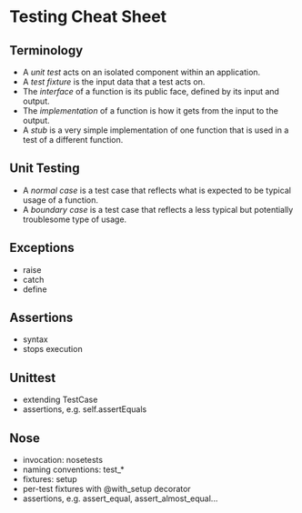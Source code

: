 Testing Cheat Sheet
===================

Terminology
-----------

* A *unit test* acts on an isolated component within an application.
* A *test fixture* is the input data that a test acts on.
* The *interface* of a function is its public face, defined by its
  input and output.
* The *implementation* of a function is how it gets from the input to
  the output.
* A *stub* is a very simple implementation of one function that is
  used in a test of a different function.

Unit Testing
------------

* A *normal case* is a test case that reflects what is expected to be
  typical usage of a function.
* A *boundary case* is a test case that reflects a less typical but
  potentially troublesome type of usage.

Exceptions
----------

* raise
* catch
* define

Assertions
----------

* syntax
* stops execution

Unittest
--------

* extending TestCase
* assertions, e.g. self.assertEquals

Nose
----

* invocation: nosetests
* naming conventions: test_*
* fixtures: setup
* per-test fixtures with @with_setup decorator
* assertions, e.g. assert_equal, assert_almost_equal...
